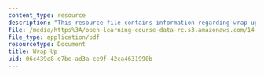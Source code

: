 ```yaml
---
content_type: resource
description: "This resource file contains information regarding wrap-up.\r\n\r\n"
file: /media/https%3A/open-learning-course-data-rc.s3.amazonaws.com/14-11-insights-from-game-theory-into-social-behavior-fall-2013/06c439e8e7bead3ace9f42ca4631990b_MIT14_11F13_Wrap_Up.pdf
file_type: application/pdf
resourcetype: Document
title: Wrap-Up
uid: 06c439e8-e7be-ad3a-ce9f-42ca4631990b
---
```

